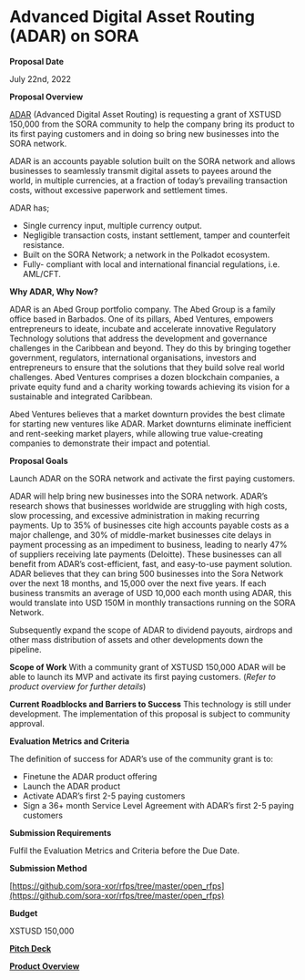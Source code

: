 # Advanced Digital Asset Routing (ADAR) on SORA

**Proposal Date** 

July 22nd, 2022

**Proposal Overview** 

[ADAR](https://adar.com/) (Advanced Digital Asset Routing) is requesting a grant of XSTUSD 150,000 from the SORA 
community to help the company bring its product to its first paying customers and in doing so bring new 
businesses into the SORA network. 

ADAR is an accounts payable solution built on the SORA network and allows businesses to seamlessly transmit 
digital assets to payees around the world, in multiple currencies, at a fraction of today’s prevailing 
transaction costs, without excessive paperwork and settlement times.

ADAR has;

* Single currency input, multiple currency output.
* Negligible transaction costs, instant settlement, tamper and counterfeit resistance.
* Built on the SORA Network; a network in the Polkadot ecosystem.
* Fully- compliant with local and international financial regulations, i.e. AML/CFT.

**Why ADAR, Why Now?**

ADAR is an Abed Group portfolio company. The Abed Group is a family office based in Barbados. One of its 
pillars, Abed Ventures, empowers entrepreneurs to ideate, incubate and accelerate innovative Regulatory 
Technology solutions that address the development and governance challenges in the Caribbean and beyond. They do 
this by bringing together government, regulators, international organisations, investors and entrepreneurs to 
ensure that the solutions that they build solve real world challenges. Abed Ventures comprises a dozen 
blockchain companies, a private equity fund and a charity working towards achieving its vision for a sustainable 
and integrated Caribbean.

Abed Ventures believes that a market downturn provides the best climate for starting new ventures like ADAR. 
Market downturns eliminate inefficient and rent-seeking market players, while allowing true value-creating 
companies to demonstrate their impact and potential. 

**Proposal Goals**

Launch ADAR on the SORA network and activate the first paying customers.

ADAR will help bring new businesses into the SORA network. ADAR’s research shows that businesses worldwide are 
struggling with high costs, slow processing, and excessive administration in making recurring payments. Up to 
35% of businesses cite high accounts payable costs as a major challenge, and 30% of middle-market businesses 
cite delays in payment processing as an impediment to business, leading to nearly 47% of suppliers receiving 
late payments (Deloitte). These businesses can all benefit from ADAR’s cost-efficient, fast, and easy-to-use 
payment solution. ADAR believes that they can bring 500 businesses into the Sora Network over the next 18 
months, and 15,000 over the next five years. If each business transmits  an average of USD 10,000 each month 
using ADAR, this would translate into USD 150M in monthly transactions running on the SORA Network.

Subsequently expand the scope of ADAR to dividend payouts, airdrops and other mass distribution of assets and 
other developments down the pipeline.

**Scope of Work** With a community grant of XSTUSD 150,000 ADAR will be able to launch its MVP and activate its 
first paying customers. (_Refer to product overview for further details_)

**Current Roadblocks and Barriers to Success** This technology is still under development. The implementation 
of this proposal is subject to community approval.

**Evaluation Metrics and Criteria**

The definition of success for ADAR’s use of the community grant is to:

* Finetune the ADAR product offering
* Launch the ADAR product 
* Activate ADAR’s first 2-5 paying customers
* Sign a 36+ month Service Level Agreement with ADAR’s first 2-5 paying customers

**Submission Requirements** 

Fulfil the Evaluation Metrics and Criteria before the Due Date.

**Submission Method** 

[https://github.com/sora-xor/rfps/tree/master/open_rfps](https://github.com/sora-xor/rfps/tree/master/open_rfps)

**Budget** 

XSTUSD 150,000

**[Pitch Deck](https://docs.google.com/presentation/d/1i6AdhPuCdAQgrs0NVMUo0fs7L8jJiFUv8H8qRg1-fgo/edit?usp=sharing)**

**[Product Overview](https://docs.google.com/document/d/1u_hXb7NWlpx-59uP1AFMD-aoymXOqFkV3MhE2KgqM-Q/edit?usp=sharing)**

